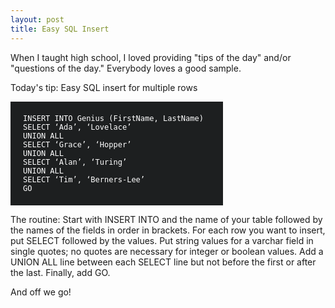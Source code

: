 ```yaml
---
layout: post
title: Easy SQL Insert
---
```


When I taught high school, I loved providing "tips of the day" and/or "questions of the day."  Everybody loves a good sample.

Today's tip: Easy SQL insert for multiple rows

<pre style="width:300px;background: #1D1F20;color: #fff; padding:20px;font-size:12px;">
INSERT INTO Genius (FirstName, LastName)
SELECT ‘Ada’, ‘Lovelace’
UNION ALL
SELECT ‘Grace’, ‘Hopper’
UNION ALL
SELECT ‘Alan’, ‘Turing’
UNION ALL
SELECT ‘Tim’, ‘Berners-Lee’
GO
</pre>

The routine: Start with INSERT INTO and the name of your table followed by the names of the fields in order in brackets. For each row you want to insert, put SELECT followed by the values. Put string values for a varchar field in single quotes; no quotes are necessary for integer or boolean values. Add a UNION ALL line between each SELECT line but not before the first or after the last. Finally, add GO.

And off we go!
